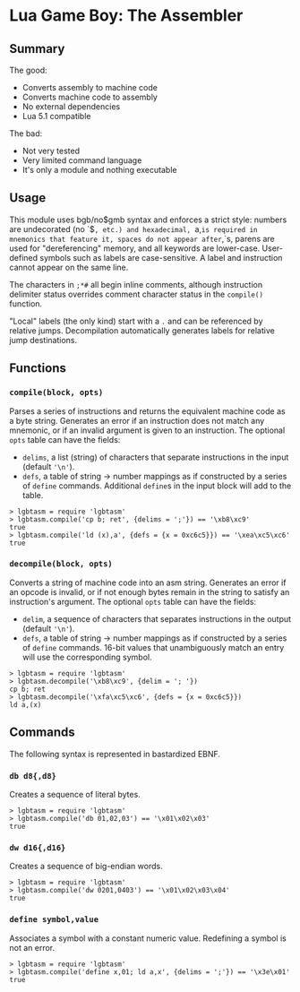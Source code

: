 # Lua Game Boy: The Assembler

## Summary

The good:

- Converts assembly to machine code
- Converts machine code to assembly
- No external dependencies
- Lua 5.1 compatible

The bad:

- Not very tested
- Very limited command language
- It's only a module and nothing executable


## Usage

This module uses bgb/no$gmb syntax and enforces a strict style: numbers are
undecorated (no `$`, etc.) and hexadecimal, `a,` is required in mnemonics
that feature it, spaces do not appear after `,`s, parens are used for
"dereferencing" memory, and all keywords are lower-case. User-defined
symbols such as labels are case-sensitive. A label and instruction cannot
appear on the same line.

The characters in `;*#` all begin inline comments, although instruction
delimiter status overrides comment character status in the `compile()`
function.

"Local" labels (the only kind) start with a `.` and can be referenced by
relative jumps. Decompilation automatically generates labels for relative
jump destinations.


## Functions

### `compile(block, opts)`

Parses a series of instructions and returns the equivalent machine code as a
byte string. Generates an error if an instruction does not match any
mnemonic, or if an invalid argument is given to an instruction. The optional
`opts` table can have the fields:

- `delims`, a list (string) of characters that separate instructions in the
  input (default `'\n'`).
- `defs`, a table of string -> number mappings as if constructed by a series
  of `define` commands. Additional `define`s in the input block will add to
  the table.

```
> lgbtasm = require 'lgbtasm'
> lgbtasm.compile('cp b; ret', {delims = ';'}) == '\xb8\xc9'
true
> lgbtasm.compile('ld (x),a', {defs = {x = 0xc6c5}}) == '\xea\xc5\xc6'
true
```

### `decompile(block, opts)`

Converts a string of machine code into an asm string. Generates an error if
an opcode is invalid, or if not enough bytes remain in the string to satisfy
an instruction's argument. The optional `opts` table can have the fields:

- `delim`, a sequence of characters that separates instructions in the
  output (default `'\n'`).
- `defs`, a table of string -> number mappings as if constructed by a series
  of `define` commands. 16-bit values that unambiguously match an entry will
  use the corresponding symbol.

```
> lgbtasm = require 'lgbtasm'
> lgbtasm.decompile('\xb8\xc9', {delim = '; '})
cp b; ret
> lgbtasm.decompile('\xfa\xc5\xc6', {defs = {x = 0xc6c5}})
ld a,(x)
```


## Commands

The following syntax is represented in bastardized EBNF.

### `db d8{,d8}`

Creates a sequence of literal bytes.

```
> lgbtasm = require 'lgbtasm'
> lgbtasm.compile('db 01,02,03') == '\x01\x02\x03'
true
```

### `dw d16{,d16}`

Creates a sequence of big-endian words.

```
> lgbtasm = require 'lgbtasm'
> lgbtasm.compile('dw 0201,0403') == '\x01\x02\x03\x04'
true
```

### `define symbol,value`

Associates a symbol with a constant numeric value. Redefining a symbol is not
an error.

```
> lgbtasm = require 'lgbtasm'
> lgbtasm.compile('define x,01; ld a,x', {delims = ';'}) == '\x3e\x01'
true
```
